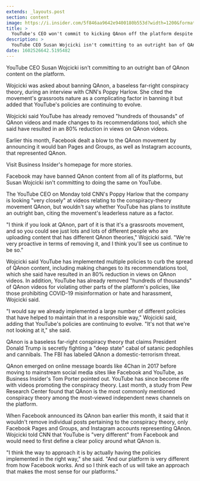 ```yaml
--- 
extends: _layouts.post 
section: content 
image: https://i.insider.com/5f846aa9642e9400180b553d?width=1200&format=jpeg 
title: > 
  YouTube's CEO won't commit to kicking QAnon off the platform despite Facebook banning the conspiracy-theory movement last week 
description: > 
  YouTube CEO Susan Wojcicki isn't committing to an outright ban of QAnon content on the platform.Wojcicki was asked about banning QAnon, a baseless far-right conspiracy theory, during an interview with CNN's Poppy Harlow.Wojcicki said YouTube has already removed "hundreds of thousands" of QAnon videos and made changes to its recommendations tool, which she said have resulted in an 80% reduction in views on QAnon videos.QAnon is a baseless far-right conspiracy theory that claims President Donald Trump is secretly fighting a "deep state" cabal of satanic pedophiles and cannibals.When Facebook announced its QAnon ban earlier this month, it said that it wouldn't remove individual posts pertaining to the conspiracy theory, only Facebook Pages and Groups, and Instagram accounts representing QAnon. 
date: 1602526642.5195482 
--- 
```

YouTube CEO Susan Wojcicki isn't committing to an outright ban of QAnon content on the platform.

Wojcicki was asked about banning QAnon, a baseless far-right conspiracy theory, during an interview with CNN's Poppy Harlow. She cited the movement's grassroots nature as a complicating factor in banning it but added that YouTube's policies are continuing to evolve.

Wojcicki said YouTube has already removed "hundreds of thousands" of QAnon videos and made changes to its recommendations tool, which she said have resulted in an 80% reduction in views on QAnon videos.

Earlier this month, Facebook dealt a blow to the QAnon movement by announcing it would ban Pages and Groups, as well as Instagram accounts, that represented QAnon.

Visit Business Insider's homepage for more stories.

Facebook may have banned QAnon content from all of its platforms, but Susan Wojcicki isn't committing to doing the same on YouTube.

The YouTube CEO on Monday told CNN's Poppy Harlow that the company is looking "very closely" at videos relating to the conspiracy-theory movement QAnon, but wouldn't say whether YouTube has plans to institute an outright ban, citing the movement's leaderless nature as a factor.

"I think if you look at QAnon, part of it is that it's a grassroots movement, and so you could see just lots and lots of different people who are uploading content that has different QAnon theories," Wojcicki said. "We're very proactive in terms of removing it, and I think you'll see us continue to be so."

Wojcicki said YouTube has implemented multiple policies to curb the spread of QAnon content, including making changes to its recommendations tool, which she said have resulted in an 80% reduction in views on QAnon videos. In addition, YouTube has already removed "hundreds of thousands" of QAnon videos for violating other parts of the platform's policies, like those prohibiting COVID-19 misinformation or hate and harassment, Wojcicki said.

"I would say we already implemented a large number of different policies that have helped to maintain that in a responsible way," Wojcicki said, adding that YouTube's policies are continuing to evolve. "It's not that we're not looking at it," she said.

QAnon is a baseless far-right conspiracy theory that claims President Donald Trump is secretly fighting a "deep state" cabal of satanic pedophiles and cannibals. The FBI has labeled QAnon a domestic-terrorism threat.

QAnon emerged on online message boards like 4Chan in 2017 before moving to mainstream social media sites like Facebook and YouTube, as Business Insider's Tom Porter pointed out. YouTube has since become rife with videos promoting the conspiracy theory. Last month, a study from Pew Research Center found that QAnon is the most commonly mentioned conspiracy theory among the most-viewed independent news channels on the platform.

When Facebook announced its QAnon ban earlier this month, it said that it wouldn't remove individual posts pertaining to the conspiracy theory, only Facebook Pages and Groups, and Instagram accounts representing QAnon. Wojcicki told CNN that YouTube is "very different" from Facebook and would need to first define a clear policy around what QAnon is.

"I think the way to approach it is by actually having the policies implemented in the right way," she said. "And our platform is very different from how Facebook works. And so I think each of us will take an approach that makes the most sense for our platforms."